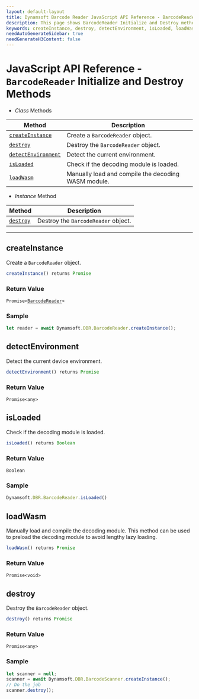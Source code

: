 ```yaml
---
layout: default-layout
title: Dynamsoft Barcode Reader JavaScript API Reference - BarcodeReader Initialize and Destroy Methods
description: This page shows BarcodeReader Initialize and Destroy methods of Dynamsoft Barcode Reader JavaScript SDK.
keywords: createInstance, destroy, detectEnvironment, isLoaded, loadWasm, initialize and destroy methods, BarcodeReader, api reference, javascript, js
needAutoGenerateSidebar: true
needGenerateH3Content: false
---
```



# JavaScript API Reference - `BarcodeReader` Initialize and Destroy Methods

* *Class* Methods

| Method               | Description |
|----------------------|-------------|
| [`createInstance`](#createinstance) | Create a  `BarcodeReader` object. |
| [`destroy`](#destroy) | Destroy the `BarcodeReader` object. |
| [`detectEnvironment`](#detectenvironment) | Detect the current environment. |
| [`isLoaded`](#isloaded) | Check if the decoding module is loaded. |
| [`loadWasm`](#loadwasm) | Manually load and compile the decoding WASM module. |

* *Instance* Method

| Method               | Description |
|----------------------|-------------|
| [`destroy`](#destroy) | Destroy the `BarcodeReader` object. |

---

## createInstance

Create a `BarcodeReader` object.

```javascript
createInstance() returns Promise
```

### Return Value

<code>Promise<<a href="../#barcodereader">BarcodeReader</a>></code>

### Sample

```javascript
let reader = await Dynamsoft.DBR.BarcodeReader.createInstance();
```

## detectEnvironment

Detect the current device environment.

```javascript
detectEnvironment() returns Promise
```

### Return Value

`Promise<any>`

## isLoaded

Check if the decoding module is loaded.

```javascript
isLoaded() returns Boolean
```

### Return Value

`Boolean`

### Sample

```javascript
Dynamsoft.DBR.BarcodeReader.isLoaded()
```

## loadWasm

Manually load and compile the decoding module. This method can be used to preload the decoding module to avoid lengthy lazy loading.

```javascript
loadWasm() returns Promise
```

### Return Value

`Promise<void>`

## destroy

Destroy the `BarcodeReader` object.

```javascript
destroy() returns Promise
```

### Return Value

`Promise<any>`

### Sample

```javascript
let scanner = null;
scanner = await Dynamsoft.DBR.BarcodeScanner.createInstance();
// Do the job
scanner.destroy();
```